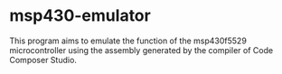 # msp430-emulator

This program aims to emulate the function of the msp430f5529 microcontroller using the assembly generated by the compiler of Code Composer Studio.

